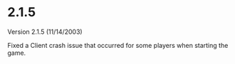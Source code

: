 # 2.1.5

Version 2.1.5 (11/14/2003)

Fixed a Client crash issue that occurred for some players when starting the
game.
